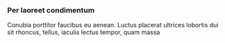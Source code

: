 ### Per laoreet condimentum

Conubia porttitor faucibus eu aenean. Luctus placerat ultrices lobortis dui sit rhoncus, tellus, iaculis lectus tempor, quam massa


